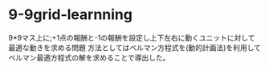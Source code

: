# 9-9grid-learnning
9*9マス上に;+1点の報酬と-1の報酬を設定し上下左右に動くユニットに対して最適な動きを求める問題
方法としてはベルマン方程式を(動的計画法)を利用してベルマン最適方程式の解を求めることで導出した。
